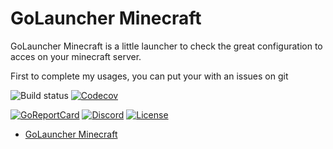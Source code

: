 # GoLauncher Minecraft

GoLauncher Minecraft is a little launcher to check the great configuration to acces on your minecraft server.

First to complete my usages, you can put your with an issues on git

![Build status](https://github.com/ymohl-cl/golauncher-minecraft/actions/workflows/go.yml/badge.svg)
[![Codecov](https://codecov.io/gh/ymohl-cl/golauncher-minecraft/branch/main/graph/badge.svg?token=BD09YAUX00&)](https://codecov.io/gh/ymohl-cl/golauncher-minecraft)

[![GoReportCard](https://goreportcard.com/badge/github.com/ymohl-cl/golauncher-minecraft?style=flat-square)](https://goreportcard.com/report/github.com/ymohl-cl/golauncher-minecraft)
[![Discord](https://img.shields.io/badge/Discord-%40golauncher-informational?style=flat-square)](https://discord.gg/UBuBQ74BAq)
[![License](http://img.shields.io/badge/license-mit-blue.svg?style=flat-square)](https://github.com/ymohl-cl/golauncher-minecraft/blob/main/LICENSE)

- [GoLauncher Minecraft](#golauncher-minecraft)
